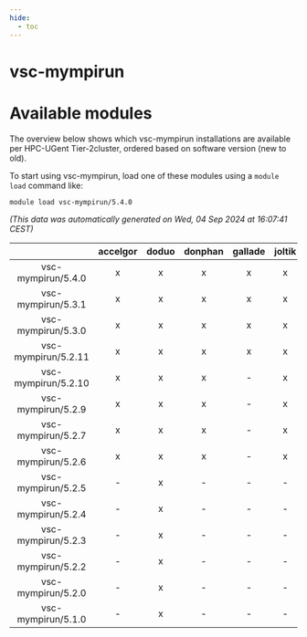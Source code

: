 ```yaml
---
hide:
  - toc
---
```


vsc-mympirun
============

# Available modules


The overview below shows which vsc-mympirun installations are available per HPC-UGent Tier-2cluster, ordered based on software version (new to old).

To start using vsc-mympirun, load one of these modules using a `module load` command like:

```shell
module load vsc-mympirun/5.4.0
```

*(This data was automatically generated on Wed, 04 Sep 2024 at 16:07:41 CEST)*  

| |accelgor|doduo|donphan|gallade|joltik|shinx|skitty|
| :---: | :---: | :---: | :---: | :---: | :---: | :---: | :---: |
|vsc-mympirun/5.4.0|x|x|x|x|x|x|x|
|vsc-mympirun/5.3.1|x|x|x|x|x|x|x|
|vsc-mympirun/5.3.0|x|x|x|x|x|-|x|
|vsc-mympirun/5.2.11|x|x|x|x|x|-|x|
|vsc-mympirun/5.2.10|x|x|x|-|x|-|x|
|vsc-mympirun/5.2.9|x|x|x|-|x|-|x|
|vsc-mympirun/5.2.7|x|x|x|-|x|-|x|
|vsc-mympirun/5.2.6|x|x|x|-|x|-|x|
|vsc-mympirun/5.2.5|-|x|-|-|-|-|-|
|vsc-mympirun/5.2.4|-|x|-|-|-|-|-|
|vsc-mympirun/5.2.3|-|x|-|-|-|-|-|
|vsc-mympirun/5.2.2|-|x|-|-|-|-|-|
|vsc-mympirun/5.2.0|-|x|-|-|-|-|-|
|vsc-mympirun/5.1.0|-|x|-|-|-|-|-|
